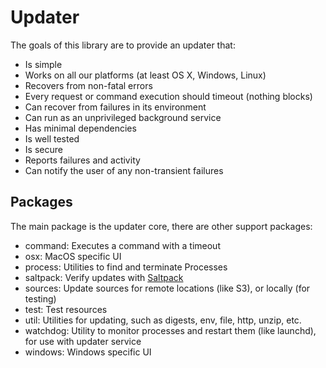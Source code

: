 # Updater

The goals of this library are to provide an updater that:

- Is simple
- Works on all our platforms (at least OS X, Windows, Linux)
- Recovers from non-fatal errors
- Every request or command execution should timeout (nothing blocks)
- Can recover from failures in its environment
- Can run as an unprivileged background service
- Has minimal dependencies
- Is well tested
- Is secure
- Reports failures and activity
- Can notify the user of any non-transient failures

## Packages

The main package is the updater core, there are other support packages:

- command: Executes a command with a timeout
- osx: MacOS specific UI
- process: Utilities to find and terminate Processes
- saltpack: Verify updates with [Saltpack](https://saltpack.org/)
- sources: Update sources for remote locations (like S3), or locally (for testing)
- test: Test resources
- util: Utilities for updating, such as digests, env, file, http, unzip, etc.
- watchdog: Utility to monitor processes and restart them (like launchd), for use with updater service
- windows: Windows specific UI
